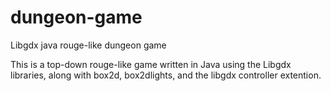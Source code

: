 # dungeon-game
Libgdx java rouge-like dungeon game

This is a top-down rouge-like game written in Java using the Libgdx libraries, along with box2d, box2dlights, and the libgdx controller extention.
